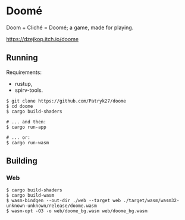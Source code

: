 # Doomé

Doom + Cliché = Doomé; a game, made for playing.

https://dzejkop.itch.io/doome

## Running

Requirements:

- rustup,
- spirv-tools.

``` shell
$ git clone https://github.com/Patryk27/doome
$ cd doome
$ cargo build-shaders

# ... and then:
$ cargo run-app

# ... or:
$ cargo run-wasm
```

## Building

### Web

``` shell
$ cargo build-shaders
$ cargo build-wasm
$ wasm-bindgen --out-dir ./web --target web ./target/wasm/wasm32-unknown-unknown/release/doome.wasm
$ wasm-opt -O3 -o web/doome_bg.wasm web/doome_bg.wasm
```
